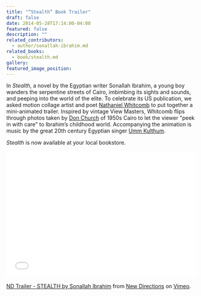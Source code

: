 ```yaml
---
title: "“Stealth” Book Trailer"
draft: false
date: 2014-05-28T17:14:00-04:00
featured: false
description: ""
related_contributors:
  - author/sonallah-ibrahim.md
related_books:
  - book/stealth.md
gallery:
featured_image_position: 
---
```


In _Stealth_, a novel by the Egyptian writer Sonallah Ibrahim, a young boy wanders the serpentine streets of Cairo, imbimbing its sights and sounds, and peeping into the world of the elite. To celebrate its US publication, we asked motion collage artist and poet [Nathaniel Whitcomb](http://www.nathanielwhitcomb.com/) to put together a mini-animated trailer. Inspired by vintage View Masters, Whitcomb flips through photos taken by [Don Church](http://www.coug.net/egypt/) of 1950s Cairo to let the viewer "peek in with care" to Ibrahim’s childhood world. Accompanying the animation is music by the great 20th century Egyptian singer [Umm Kulthum](http://en.wikipedia.org/wiki/Umm_Kalthum_(singer)). 

_Stealth_ is now available at your local bookstore.

<iframe src="//player.vimeo.com/video/96667191" width="500" height="333" frameborder="0" webkitallowfullscreen="" mozallowfullscreen="" allowfullscreen=""></iframe>

[ND Trailer - STEALTH by Sonallah Ibrahim](http://vimeo.com/96667191) from [New Directions](http://vimeo.com/user6899357) on [Vimeo](https://vimeo.com).

